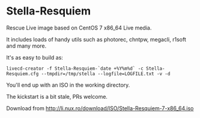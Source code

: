 # Stella-Resquiem
Rescue Live image based on CentOS 7 x86_64 Live media.

It includes loads of handy utils such as photorec, chntpw, megacli, r1soft and many more.

It's as easy to build as:
```
livecd-creator -f Stella-Resquiem-`date +%Y%m%d` -c Stella-Resquiem.cfg --tmpdir=/tmp/stella --logfile=LOGFILE.txt -v -d
```
You'll end up with an ISO in the working directory.

The kickstart is a bit stale, PRs welcome.

Download from http://li.nux.ro/download/ISO/Stella-Resquiem-7-x86_64.iso
